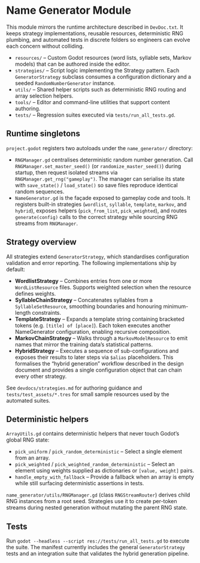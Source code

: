 # Name Generator Module

This module mirrors the runtime architecture described in `DevDoc.txt`. It keeps
strategy implementations, reusable resources, deterministic RNG plumbing, and
automated tests in discrete folders so engineers can evolve each concern without
colliding.

- `resources/` – Custom Godot resources (word lists, syllable sets, Markov
  models) that can be authored inside the editor.
- `strategies/` – Script logic implementing the Strategy pattern. Each
  `GeneratorStrategy` subclass consumes a configuration dictionary and a seeded
  `RandomNumberGenerator` instance.
- `utils/` – Shared helper scripts such as deterministic RNG routing and array
  selection helpers.
- `tools/` – Editor and command-line utilities that support content authoring.
- `tests/` – Regression suites executed via `tests/run_all_tests.gd`.

## Runtime singletons

`project.godot` registers two autoloads under the `name_generator/` directory:

- `RNGManager.gd` centralises deterministic random number generation. Call
  `RNGManager.set_master_seed()` (or `randomize_master_seed()`) during startup,
  then request isolated streams via `RNGManager.get_rng("gameplay")`. The
  manager can serialise its state with `save_state()` / `load_state()` so save
  files reproduce identical random sequences.
- `NameGenerator.gd` is the façade exposed to gameplay code and tools. It
  registers built-in strategies (`wordlist`, `syllable`, `template`, `markov`,
  and `hybrid`), exposes helpers (`pick_from_list`, `pick_weighted`), and routes
  `generate(config)` calls to the correct strategy while sourcing RNG streams
  from `RNGManager`.

## Strategy overview

All strategies extend `GeneratorStrategy`, which standardises configuration
validation and error reporting. The following implementations ship by default:

- **WordlistStrategy** – Combines entries from one or more
  `WordListResource` files. Supports weighted selection when the resource
  defines weights.
- **SyllableChainStrategy** – Concatenates syllables from a
  `SyllableSetResource`, smoothing boundaries and honouring minimum-length
  constraints.
- **TemplateStrategy** – Expands a template string containing bracketed tokens
  (e.g. `[title] of [place]`). Each token executes another NameGenerator
  configuration, enabling recursive composition.
- **MarkovChainStrategy** – Walks through a `MarkovModelResource` to emit names
  that mirror the training data’s statistical patterns.
- **HybridStrategy** – Executes a sequence of sub-configurations and exposes
  their results to later steps via `$alias` placeholders. This formalises the
  “hybrid generation” workflow described in the design document and provides a
  single configuration object that can chain every other strategy.

See `devdocs/strategies.md` for authoring guidance and
`tests/test_assets/*.tres` for small sample resources used by the automated
suites.

## Deterministic helpers

`ArrayUtils.gd` contains deterministic helpers that never touch Godot’s global
RNG state:

- `pick_uniform` / `pick_random_deterministic` – Select a single element from an
  array.
- `pick_weighted` / `pick_weighted_random_deterministic` – Select an element
  using weights supplied as dictionaries or `[value, weight]` pairs.
- `handle_empty_with_fallback` – Provide a fallback when an array is empty while
  still surfacing deterministic assertions in tests.

`name_generator/utils/RNGManager.gd` (class `RNGStreamRouter`) derives child RNG
instances from a root seed. Strategies use it to create per-token streams during
nested generation without mutating the parent RNG state.

## Tests

Run `godot --headless --script res://tests/run_all_tests.gd` to execute the
suite. The manifest currently includes the general `GeneratorStrategy` tests and
an integration suite that validates the hybrid generation pipeline.
